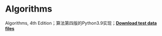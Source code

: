 # Algorithms
Algorithms, 4th Edition；算法第四版的Python3.9实现；[**Download test data files**](https://algs4.cs.princeton.edu/code/algs4-data.zip) 

